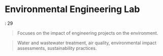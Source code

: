 # Environmental Engineering Lab

: 29

> Focuses on the impact of engineering projects on the environment.
> 

> Water and wastewater treatment, air quality, environmental impact assessments, sustainability practices.
>